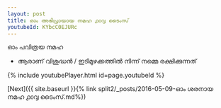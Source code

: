 ```yaml
---
layout: post
title: ഓം അഭിപ്രായായ നമഹ ൧൦൮ ടൈംസ്
youtubeId: KYbcC0EJURc
---
```

 
 
 ഓം പവിത്രയ നമഹ 
 
 -  ആരാണ് വിശുദ്ധൻ / ഇടിമുഴക്കത്തിൽ നിന്ന് നമ്മെ രക്ഷിക്കുന്നത് 
 
  
 
  
 
 
 
 
 
 


{% include youtubePlayer.html id=page.youtubeId %}
 
[Next]({{ site.baseurl }}{% link  split2/_posts/2016-05-09-ഓം ശരനായ നമഹ ൧൦൮ ടൈംസ്.md%})
 
